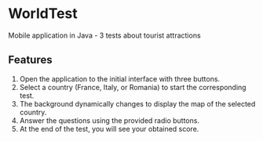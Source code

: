 # WorldTest
Mobile application in Java - 3 tests about tourist attractions

## Features
1. Open the application to the initial interface with three buttons.
2. Select a country (France, Italy, or Romania) to start the corresponding test.
3. The background dynamically changes to display the map of the selected country.
4. Answer the questions using the provided radio buttons.
5. At the end of the test, you will see your obtained score.

